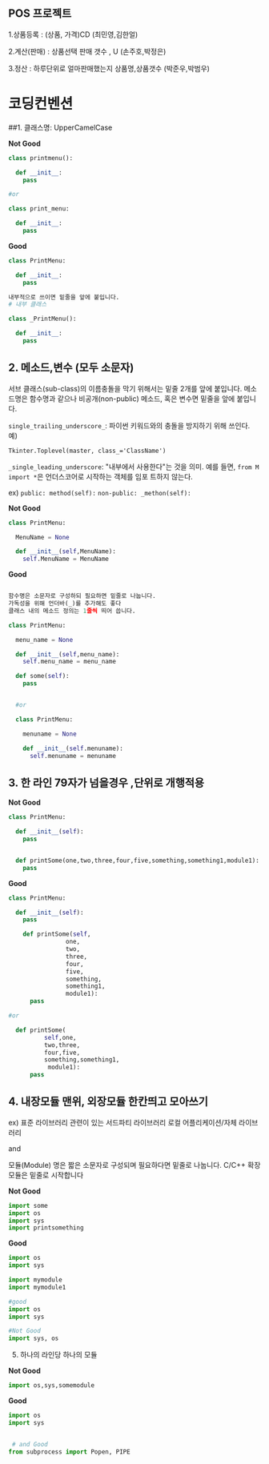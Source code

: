 ## POS 프로젝트

1.상품등록
: (상품, 가격)CD  (최민영,김한얼)

2.계산(판매)
: 상품선택 판매 갯수 , U (손주호,박정은)

3.정산
: 하루단위로 얼마판매했는지 상품명,상품갯수 (박준우,박범우)



# 코딩컨벤션

##1. 클래스명: UpperCamelCase

**Not Good**
```python
class printmenu():

  def __init__:
    pass

#or

class print_menu:

  def __init__:
    pass
```

**Good**
```python
class PrintMenu:

  def __init__:
    pass

내부적으로 쓰이면 밑줄을 앞에 붙입니다.
# 내부 클래스

class _PrintMenu():

  def __init__:
    pass
```

## 2. 메소드,변수 (모두 소문자)

서브 클래스(sub-class)의 이름충돌을 막기 위해서는 밑줄 2개를 앞에 붙입니다.
메소드명은 함수명과 같으나 비공개(non-public) 메소드, 혹은 변수면 밑줄을 앞에 붙입니다.

`single_trailing_underscore_`: 파이썬 키워드와의 충돌을 방지하기
  위해 쓰인다.  예)

    Tkinter.Toplevel(master, class_='ClassName')

`_single_leading_underscore`: "내부에서 사용한다"는 것을 의미.
 예를 들면, `from M import *`은 언더스코어로 시작하는 객체를 임포
 트하지 않는다.

ex) `public: method(self):` `non-public: _methon(self):`

**Not Good**
```python
class PrintMenu:

  MenuName = None

  def __init__(self,MenuName):
    self.MenuName = MenuName

```

**Good**

```python

함수명은 소문자로 구성하되 필요하면 밑줄로 나눕니다.
가독성을 위해 언더바(_)를 추가해도 좋다
클래스 내의 메소드 정의는 1줄씩 띄어 씁니다.

class PrintMenu:

  menu_name = None  

  def __init__(self,menu_name):
    self.menu_name = menu_name

  def some(self):
    pass


  #or

  class PrintMenu:

    menuname = None

    def __init__(self.menuname):
      self.menuname = menuname

```



## 3. 한 라인 79자가 넘을경우 ,단위로 개행적용

**Not Good**

```python
class PrintMenu:

  def __init__(self):
    pass


  def printSome(one,two,three,four,five,something,something1,module1):
    pass
```

**Good**

```python
class PrintMenu:

  def __init__(self):
    pass

    def printSome(self,
                one,
                two,
                three,
                four,
                five,
                something,
                something1,
                module1):
      pass

#or

  def printSome(
          self,one,
          two,three,
          four,five,
          something,something1,
           module1):
      pass

```


## 4. 내장모듈 맨위, 외장모듈 한칸띄고 모아쓰기

ex)
표준 라이브러리
관련이 있는 서드파티 라이브러리
로컬 어플리케이션/자체 라이브러리


and

모듈(Module) 명은 짧은 소문자로 구성되며 필요하다면 밑줄로 나눕니다.
C/C++ 확장 모듈은 밑줄로 시작합니다

**Not Good**

```python
import some
import os
import sys
import printsomething
```
**Good**

```python
import os
import sys

import mymodule
import mymodule1
```

```python
#good
import os
import sys

#Not Good
import sys, os
```

5. 하나의 라인당 하나의 모듈

**Not Good**

```python
import os,sys,somemodule
```

**Good**

```python
import os
import sys


 # and Good
from subprocess import Popen, PIPE
```
